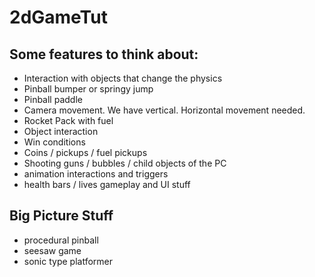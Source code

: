 # 2dGameTut

## Some features to think about:
- Interaction with objects that change the physics
- Pinball bumper or springy jump
- Pinball paddle
- Camera movement. We have vertical. Horizontal movement needed.
- Rocket Pack with fuel
- Object interaction
- Win conditions
- Coins / pickups / fuel pickups
- Shooting guns / bubbles / child objects of the PC
- animation interactions and triggers
- health bars / lives gameplay and UI stuff

## Big Picture Stuff
- procedural pinball
- seesaw game
- sonic type platformer
